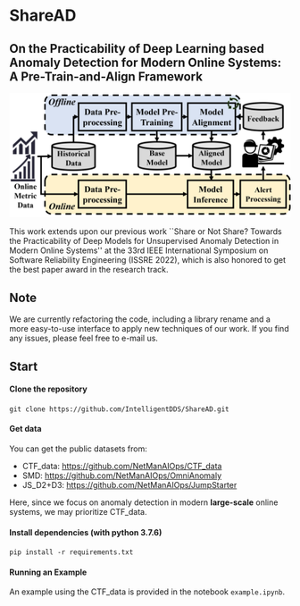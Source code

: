 # ShareAD
## On the Practicability of Deep Learning based Anomaly Detection for Modern Online Systems: A Pre-Train-and-Align Framework

![image](https://github.com/IntelligentDDS/ShareAD/blob/main/img/workflow_of_anomaly_detection_ours.png)

This work extends upon our previous work ``Share or Not Share? Towards the Practicability of Deep Models for Unsupervised Anomaly Detection in Modern Online Systems'' at the 33rd IEEE International Symposium on Software Reliability Engineering (ISSRE 2022), which is also honored to get the best paper award in the research track.

## Note

We are currently refactoring the code, including a library rename and a more easy-to-use interface to apply new techniques of our work. If you find any issues, please feel free to e-mail us.

## Start

#### Clone the repository

```
git clone https://github.com/IntelligentDDS/ShareAD.git
```

#### Get data

You can get the public datasets from:

* CTF_data: <https://github.com/NetManAIOps/CTF_data>
* SMD: <https://github.com/NetManAIOps/OmniAnomaly>
* JS_D2+D3: <https://github.com/NetManAIOps/JumpStarter>

Here, since we focus on anomaly detection in modern **large-scale** online systems, we may prioritize CTF_data. 

#### Install dependencies (with python 3.7.6) 

```
pip install -r requirements.txt
```

#### Running an Example

An example using the CTF_data is provided in the notebook `example.ipynb`.
